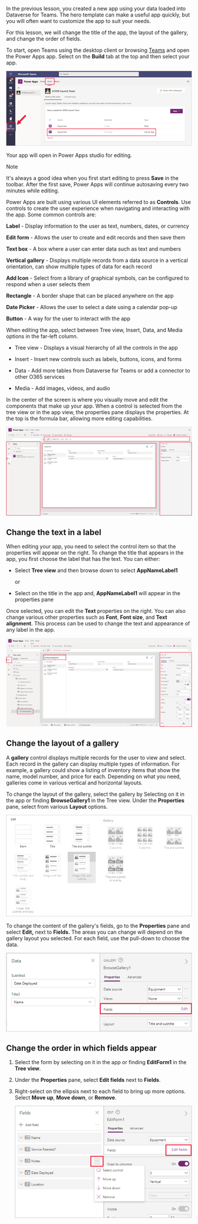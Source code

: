 In the previous lesson, you created a new app using your data loaded into Dataverse for Teams. The hero template can make a useful app quickly, but you will often want to customize the app to suit your needs.

For this lesson, we will change the title of the app, the layout of the gallery, and change the order of fields.

To start, open Teams using the desktop client or browsing [Teams](https://teams.microsoft.com/?azure-portal=true) and open the Power Apps app. Select on the **Build** tab at the top and then select your app.

![Screenshot of open app in Power Apps Studio.](../media/12-studio-open.png)

Your app will open in Power Apps studio for editing.

> [!NOTE]
> It's always a good idea when you first start editing to press **Save** in the toolbar. After the first save, Power Apps will continue autosaving every two minutes while editing.

Power Apps are built using various UI elements referred to as **Controls**. Use controls to create the user experience when navigating and interacting with the app. Some common controls are:

**Label** - Display information to the user as text, numbers, dates, or currency

**Edit form** - Allows the user to create and edit records and then save them

**Text box** - A box where a user can enter data such as text and numbers

**Vertical gallery** - Displays multiple records from a data source in a vertical orientation, can show multiple types of data for each record

**Add Icon** - Select from a library of graphical symbols, can be configured to respond when a user selects them

**Rectangle** - A border shape that can be placed anywhere on the app

**Date Picker** - Allows the user to select a date using a calendar pop-up

**Button** - A way for the user to interact with the app

When editing the app, select between Tree view, Insert, Data, and Media options in the far-left column.

-   Tree view - Displays a visual hierarchy of all the controls in the app

-   Insert - Insert new controls such as labels, buttons, icons, and forms

-   Data - Add more tables from Dataverse for Teams or add a connector to other O365 services

-   Media - Add images, videos, and audio

In the center of the screen is where you visually move and edit the components that make up your app. When a control is selected from the tree view or in the app view, the properties pane displays the properties. At the top is the formula bar, allowing more editing capabilities.

![Screenshot of Power Apps Studio to make changes.](../media/13-studio.png)

## Change the text in a label

When editing your app, you need to select the control item so that the properties will appear on the right. To change the title that appears in the app, you first choose the label that has the text. You can either:

-   Select **Tree view** and then browse down to select **AppNameLabel1** 

    or

-   Select on the title in the app and, **AppNameLabel1** will appear in the properties pane

Once selected, you can edit the **Text** properties on the right. You can also change various other properties such as **Font**, **Font size**, and **Text alignment**. This process can be used to change the text and appearance of any label in the app.

![Screenshot of changing a label in Power Apps studio.](../media/14-studio.png)

## Change the layout of a gallery

A **gallery** control displays multiple records for the user to view and select. Each record in the gallery can display multiple types of information. For example, a gallery could show a listing of inventory items that show the name, model number, and price for each. Depending on what you need, galleries come in various vertical and horizontal layouts.

To change the layout of the gallery, select the gallery by Selecting on it in the app or finding **BrowseGallery1** in the Tree view. Under the **Properties** pane, select from various **Layout** options.

![Screenshot that shows the gallery options.](../media/15-gallery.png)

To change the content of the gallery's fields, go to the **Properties** pane and select **Edit,** next to **Fields.** The areas you can change will depend on the gallery layout you selected. For each field, use the pull-down to choose the data.

![Screenshot of the gallery field settings.](../media/16-gallery-fields.png)

## Change the order in which fields appear

1. Select the form by selecting on it in the app or finding **EditForm1** in the **Tree view**.

1. Under the **Properties** pane, select **Edit fields** next to **Fields**.

1. Right-select on the ellipsis next to each field to bring up more options. Select **Move up**, **Move down**, or **Remove**.
    
    ![Screenshot of the ordering of gallery fields.](../media/17-gallery-field-order.png)
